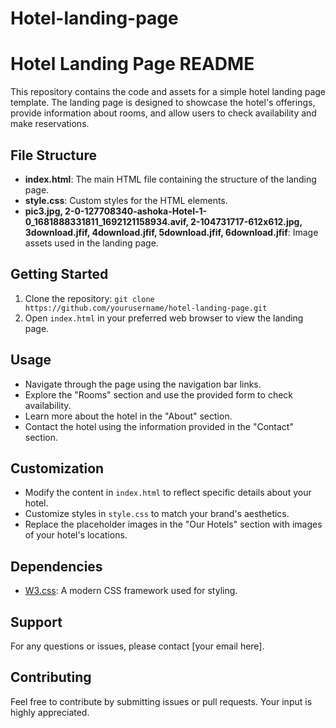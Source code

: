 # Hotel-landing-page
# Hotel Landing Page README

This repository contains the code and assets for a simple hotel landing page template. The landing page is designed to showcase the hotel's offerings, provide information about rooms, and allow users to check availability and make reservations.

## File Structure

- **index.html**: The main HTML file containing the structure of the landing page.
- **style.css**: Custom styles for the HTML elements.
- **pic3.jpg, 2-0-127708340-ashoka-Hotel-1-0_1681888331811_1692121158934.avif, 2-104731717-612x612.jpg, 3download.jfif, 4download.jfif, 5download.jfif, 6download.jfif**: Image assets used in the landing page.

## Getting Started

1. Clone the repository: `git clone https://github.com/yourusername/hotel-landing-page.git`
2. Open `index.html` in your preferred web browser to view the landing page.

## Usage

- Navigate through the page using the navigation bar links.
- Explore the "Rooms" section and use the provided form to check availability.
- Learn more about the hotel in the "About" section.
- Contact the hotel using the information provided in the "Contact" section.

## Customization

- Modify the content in `index.html` to reflect specific details about your hotel.
- Customize styles in `style.css` to match your brand's aesthetics.
- Replace the placeholder images in the "Our Hotels" section with images of your hotel's locations.

## Dependencies

- [W3.css](https://www.w3schools.com/w3css/): A modern CSS framework used for styling.

## Support

For any questions or issues, please contact [your email here].

## Contributing

Feel free to contribute by submitting issues or pull requests. Your input is highly appreciated.
